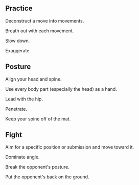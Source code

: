 ## Practice

Deconstruct a move into movements.

Breath out with each movement.

Slow down.

Exaggerate.

## Posture

Align your head and spine.

Use every body part (especially the head) as a hand.

Lead with the hip.

Penetrate.

Keep your spine off of the mat.

## Fight

Aim for a specific position or submission and move toward it.

Dominate angle.

Break the opponent's posture.

Put the opponent's back on the ground.
